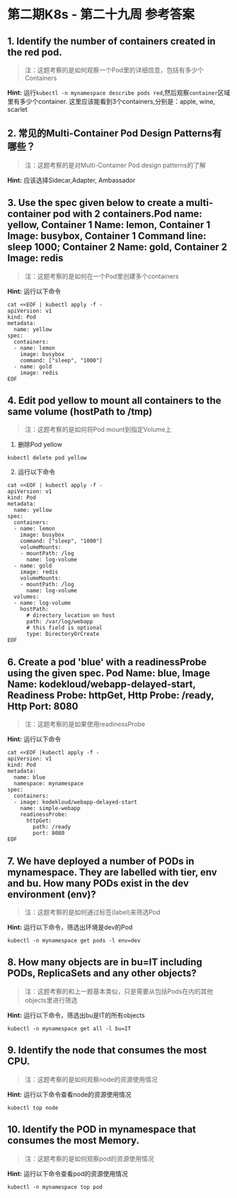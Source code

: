 # 第二期K8s - 第二十九周 参考答案

## 1. Identify the number of containers created in the red pod.
> 注：这题考察的是如何观察一个Pod里的详细信息，包括有多少个Containers

**Hint:**
运行`kubectl -n mynamespace describe pods red`,然后观察`container`区域里有多少个container. 这里应该能看到3个containers,分别是：apple, wine, scarlet

## 2. 常见的Multi-Container Pod Design Patterns有哪些？
> 注：这题考察的是对Multi-Container Pod design patterns的了解

**Hint:**
应该选择Sidecar,Adapter, Ambassador

## 3. Use the spec given below to create a multi-container pod with 2 containers.Pod name: yellow, Container 1 Name: lemon, Container 1 Image: busybox, Container 1 Command line: sleep 1000; Container 2 Name: gold, Container 2 Image: redis
> 注：这题考察的是如何在一个Pod里创建多个containers

**Hint:**
运行以下命令
```
cat <<EOF | kubectl apply -f -
apiVersion: v1
kind: Pod
metadata:
  name: yellow
spec:
  containers:
  - name: lemon
    image: busybox
    command: ["sleep", "1000"]
  - name: gold
    image: redis
EOF
```

## 4. Edit pod yellow to mount all containers to the same volume (hostPath to /tmp)
> 注：这题考察的是如何将Pod mount到指定Volume上

1. 删除Pod yellow
```
kubectl delete pod yellow
```

2. 运行以下命令
```
cat <<EOF | kubectl apply -f - 
apiVersion: v1
kind: Pod
metadata:
  name: yellow
spec:
  containers:
  - name: lemon
    image: busybox
    command: ["sleep", "1000"]
    volumeMounts:
    - mountPath: /log
      name: log-volume
  - name: gold
    image: redis
    volumeMounts:
    - mountPath: /log
      name: log-volume
  volumes:
  - name: log-volume
    hostPath:
      # directory location on host
      path: /var/log/webapp
      # this field is optional
      type: DirectoryOrCreate
EOF
```

## 6. Create a pod 'blue' with a readinessProbe using the given spec. Pod Name: blue, Image Name: kodekloud/webapp-delayed-start, Readiness Probe: httpGet, Http Probe: /ready, Http Port: 8080
> 注：这题考察的是如果使用readinessProbe

**Hint:**
运行以下命令
```
cat <<EOF |kubectl apply -f -
apiVersion: v1
kind: Pod
metadata:
  name: blue
  namespace: mynamespace
spec:
  containers:
  - image: kodekloud/webapp-delayed-start
    name: simple-webapp
    readinessProbe:
      httpGet:
        path: /ready
        port: 8080
EOF
```
## 7. We have deployed a number of PODs in mynamespace. They are labelled with tier, env and bu. How many PODs exist in the dev environment (env)?
> 注：这题考察的是如何通过标签(label)来筛选Pod

**Hint:**
运行以下命令，筛选出环境是dev的Pod
```
kubectl -n mynamespace get pods -l env=dev
```

## 8. How many objects are in bu=IT including PODs, ReplicaSets and any other objects?
> 注：这题考察的和上一题基本类似，只是需要从包括Pods在内的其他objects里进行筛选

**Hint:**
运行以下命令，筛选出bu是IT的所有objects
```
kubectl -n mynamespace get all -l bu=IT
```

## 9. Identify the node that consumes the most CPU.
> 注：这题考察的是如何观察node的资源使用情况

**Hint:**
运行以下命令查看node的资源使用情况
```
kubectl top node
```

## 10. Identify the POD in mynamespace that consumes the most Memory.
> 注：这题考察的是如何观察pod的资源使用情况

**Hint:**
运行以下命令查看pod的资源使用情况
```
kubectl -n mynamespace top pod
```


